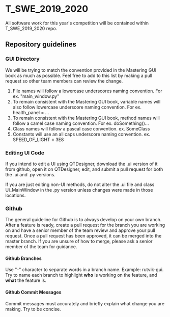 # T_SWE_2019_2020
All software work for this year's competition will be contained within T_SWE_2019_2020 repo. 

## Repository guidelines 

### GUI Directory 
We will be trying to match the convention provided in the Mastering GUI book as much as possible. Feel free to add to this list by making a pull request so other team members can review the change. 

1. File names will follow a lowercase underscores naming convention. For ex. "main_window.py"
2. To remain consistent with the Mastering GUI book, variable names will also follow lowercase underscore naming convention. For ex. health_panel = ...
3. To remain consistent with the Mastering GUI book, method names will follow a camel case naming convention. For ex. doSomething()...
4. Class names will follow a pascal case convention. ex. SomeClass 
5. Constants will use an all caps underscore naming convention. ex. SPEED_OF_LIGHT = 3E8

### Editing UI Code

If you intend to edit a UI using QTDesigner, download the .ui version of it from github, open it on QTDesigner, edit, and submit a pull request for both the .ui and .py versions. 

If you are just editing non-UI methods, do not alter the .ui file and class Ui_MainWindow in the .py version unless changes were made in those locations.

### Github

The general guideline for Github is to always develop on your own branch. After a feature is ready, create a pull request for the branch you are working on and have a senior member of the team review and approve your pull request. Once a pull request has been approved, it can be merged into the master branch. If you are unsure of how to merge, please ask a senior member of the team for guidance.

#### Github Branches
Use "-" character to separate words in a branch name. Example: rutvik-gui. Try to name each branch to highlight **who** is working on the feature, and **what** the feature is.

#### Github Commit Messages
Commit messages must accurately and briefly explain what change you are making. Try to be concise.


